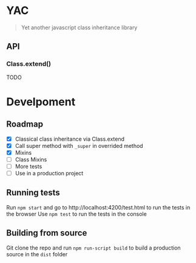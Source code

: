 # YAC 

> Yet another javascript class inheritance library

## API

### Class.extend()

TODO

# Develpoment

## Roadmap

- [x] Classical class inheritance via Class.extend
- [x] Call super method with `_super` in overrided method
- [x] Mixins
- [ ] Class Mixins
- [ ] More tests
- [ ] Use in a production project

## Running tests

Run `npm start` and go to http://localhost:4200/test.html to run the tests in the browser
Use `npm test` to run the tests in the console

## Building from source

Git clone the repo and run `npm run-script build` to build a production source in the `dist` folder

